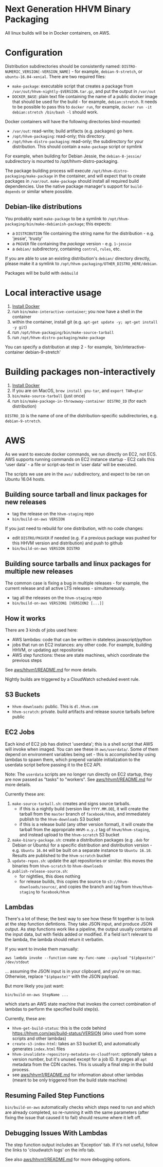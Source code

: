Next Generation HHVM Binary Packaging
=====================================

All linux builds will be in Docker containers, on AWS.

Configuration
=============

Distribution subdirectories should be consistently named: `DISTRO-NUMERIC_VERSION[-VERSION_NAME]` - for example, `debian-9-stretch`, or `ubuntu-16.04-xenial`. There are two required files:
 - `make-package`: executable script that creates a package from `/var/out/hhvm-nightly-$VERSION.tar.gz`, and put the output in `/var/out`
 - `DOCKER_BASE`: plain text file containing the name of a public docker image that should be used for the build - for example, `debian:stretch`. It needs to be possible to pass this to `docker run`, for example, `docker run -it debian:stretch /bin/bash -l` should work.

Docker containers will have the following directories bind-mounted:

 - `/var/out`: read-write; build artifacts (e.g. packages) go here.
 - `/opt/hhvm-packaging`: read-only; this directory.
 - `/opt/hhvm-distro-packaging`: read-only; the subdirectory for your
   distribution. This should contain a `make-package` script or symlink

For example, when building for Debian Jessie, the `debian-8-jessie/`
subdirectory is mounted to /opt/hhvm-distro-packaging.

The package building process will execute
`/opt/hhvm-distro-packaging/make-package` in the container, and will
expect that to create packages in `/var/out`. `make-package` should install
all required build dependencies. Use the native package manager's support
for `build-depends` or similar where possible.

Debian-like distributions
-------------------------

You probably want `make-package` to be a symlink to `/opt/hhvm-packaging/bin/make-debianish-package`; this expects:

 - a `DISTRIBUTION` file containing the string name for the distribution - e.g. 'jessie', 'trusty'
 - a `PKGVER` file containing the *package* version - e.g. `1~jessie`
 - a `debian/` subdirectory, containing `control`, `rules`, etc.

If you are able to use an existing distribution's `debian/` directory directly, please make it a symlink to
`/opt/hhvm-packaging/OTHER_DISTRO_HERE/debian`.

Packages will be build with `debbuild`

Local interactive usage
=======================

1. [Install Docker](https://www.docker.com/get-docker)
2. run `bin/make-interactive-container`; you now have a shell in the container
3. within the container, install git (e.g. `apt-get update -y; apt-get install -y git`)
4. run `/opt/hhvm-packaging/bin/make-source-tarball`
5. run `/opt/hhvm-distro-packaging/make-package`

You can specify a distribution at step 2 - for example, `bin/interactive-container debian-9-stretch'

Building packages non-interactively
===================================

1. [Install Docker](https://www.docker.com/get-docker)
2. If you are on MacOS, `brew install gnu-tar`, and `export TAR=gtar`
3. `bin/make-source-tarball` (just once)
4. run `bin/make-package-in-throwaway-container DISTRO_ID` (for each distribution)

`DISTRO_ID` is the name of one of the distribution-specific subdirectories, e.g. `debian-9-stretch`.

AWS
===

As we want to execute docker commands, we run directly on EC2, not ECS. AWS
supports running commands on EC2 instance startup - EC2 calls this
'user data' - a file or script-as-text in 'user data' will be executed.

The scripts we use are in the `aws/` subdirectory, and expect to be ran on
Ubuntu 16.04 hosts.

Building source tarball and linux packages for new releases
-----------------------------------------------------------

 - tag the release on the `hhvm-staging` repo
 - `bin/build-on-aws VERSION`

If you just need to rebuild for one distribution, with no code changes:

 - edit `DISTRO/PKGVER` if needed (e.g. if a previous package was pushed for this HHVM version and distribution) and push to github
 - `bin/build-on-aws VERSION DISTRO`

Building source tarballs and linux packages for multiple new releases
-----------------------------------------------------------

The common case is fixing a bug in multiple releases - for example, the current
release and all active LTS releases - simultaneously.

 - tag all the releases on the `hhvm-staging` repo
 - `bin/build-on-aws VERSION1 [VERSION2 [...]]`

How it works
------------

There are 3 kinds of jobs used here:

- AWS lambdas: code that can be written in stateless javascript/python
- jobs that run on EC2 instances: any other code. For example, building HHVM, or updating apt repositories
- AWS step functions: these are state machines, which coordinate the previous steps

See [aws/hhvm1/README.md](aws/hhvm1/README.md) for more details.

Nightly builds are triggered by a CloudWatch scheduled event rule.

S3 Buckets
----------

- `hhvm-downloads`: public. This is `dl.hhvm.com`
- `hhvm-scratch`: private. build artifacts and release source tarballs before public

EC2 Jobs
--------

Each kind of EC2 job has distinct 'userdata'; this is a shell script that AWS will invoke when imaged. You can see these in `aws/userdata/`.
Some of them depend on environment variables being set - this is accomplished by using lambdas to spawn them, which prepend variable initialization
to the userdata script before passing it to the EC2 API.

Note: The `userdata` scripts are no longer run directly on EC2 startup, they are now passed as "tasks" to "workers".
See [aws/hhvm1/README.md](aws/hhvm1/README.md) for more details.

Currently these are:

1. `make-source-tarball.sh`: creates and signs source tarballs.
   - if this is a nightly build (version like `YYYY.MM.DD`), it will create the tarball from the `master` branch of `facebook/hhvm`, and immediately publish to the `hhvm-downloads` S3 bucket
   - if this is a release build (any other version format), it will create the tarball from the appropriate `HHVM-x.y.z` tag  of `hhvm/hhvm-staging`, and instead upload to the `hhvm-scratch` S3 bucket
1. `make-binary-package.sh`: create a distribution packages (e.g `.deb` for Debian or Ubuntu) for a specific distribution and distribution version - e.g. `Ubuntu 16.04` will be built on a separate instance to `Ubuntu 16.10`. Results are published to the `hhvm-scratch` bucket
1. `update-repos.sh`: update the apt repositories or similar: this moves the binaries from `hhvm-scratch` to `hhvm-downloads`
1. `publish-release-source.sh`:
   - for nightlies, this does nothing
   - for release builds, this copies the source to `s3://hhvm-downloads/source/`, and copies the branch and tag from `hhvm/hhvm-staging` to `facebook/hhvm`

Lambdas
-------

There's a lot of these; the best way to see how these fit together is to look at the step function defintions. They take JSON input, and produce JSON output.
As step functions work like a pipeline, the output usually contains all the input data, but with fields added or modified. If a field isn't relevant to the lambda,
the lambda should return it verbatim.

If you want to invoke them manually:

```
aws lambda invoke --function-name my-func-name --payload "$(pbpaste)" /dev/stdout
```

... assuming the JSON input is in your clipboard, and you're on mac. Otherwise, replace `"$(pbpaste)"` with the JSON payload.

But more likely you just want:

```
bin/build-on-aws StepName ...
```

which starts an AWS state machine that invokes the correct combination of lambdas to perform the specified build step(s).

Currently, these are:

- `hhvm-get-build-status`: this is the code behind https://hhvm.com/api/build-status/VERSION (also used from some scripts and other lambdas)
- `create-s3-index-html`: takes an S3 bucket ID, and automatically generates `index.html` files
- `hhvm-invalidate-repository-metadata-on-cloudfront`: optionally takes a version number, but it's unused except for a job ID. It purges all `apt` metadata from the CDN caches.
  This is usually a final step in the build process.
- see [aws/hhvm1/README.md](aws/hhvm1/README.md) for information about other lambdas
  (meant to be only triggered from the build state machine)

Resuming Failed Step Functions
------------------------------

`bin/build-on-aws` automatically checks which steps need to run and which are
already completed, so re-running it with the same parameters (after fixing the
issue that caused it to fail) should resume where it left off.

Debugging Issues With Lambdas
-----------------------------

The step function output includes an 'Exception' tab. If it's not useful, follow the links to 'cloudwatch logs' on the info tab.

See also [aws/hhvm1/README.md](aws/hhvm1/README.md) for more debugging options.
